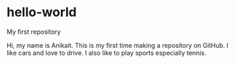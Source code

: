 # hello-world
My first repository

Hi, my name is Anikait. This is my first time making a repository on GitHub.
I like cars and love to drive. I also like to play sports especially tennis.
